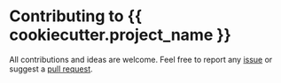 # Contributing to {{ cookiecutter.project_name }}

All contributions and ideas are welcome.
Feel free to report any [issue](/issues) or suggest a [pull request](/pulls).
